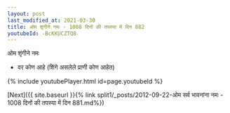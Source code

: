 ```yaml
---
layout: post
last_modified_at: 2021-03-30
title: ओम शृंगीने नमः - 1008 दिनों की तपस्या में दिन 882
youtubeId: -BcKKUCZTQ8
---
```

 
 
 ओम शृंगीने नमः  
 
 -  वर कोण आहे (शिंगे असलेले प्राणी कोण आहेत) 
 
  
 
  
 
 
 
 
 
 


{% include youtubePlayer.html id=page.youtubeId %}
 
[Next]({{ site.baseurl }}{% link  split1/_posts/2012-09-22-ओम सर्व भावनांना नमः - 1008 दिनों की तपस्या में दिन 881.md%})
 
